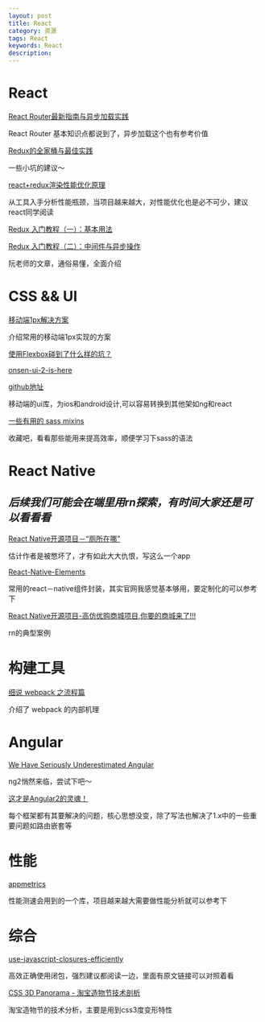 ```yaml
---
layout: post
title: React
category: 资源
tags: React
keywords: React
description: 
---
```

# React

[React Router最新指南与异步加载实践](https://segmentfault.com/a/1190000006063554)

React Router 基本知识点都说到了，异步加载这个也有参考价值


[Redux的全家桶与最佳实践](http://www.tuicool.com/articles/uuu2iee)

一些小坑的建议～

[react+redux渲染性能优化原理](http://foio.github.io/react-redux-performance-boost/)

从工具入手分析性能瓶颈，当项目越来越大，对性能优化也是必不可少，建议react同学阅读



[Redux 入门教程（一）：基本用法](http://www.ruanyifeng.com/blog/2016/09/redux_tutorial_part_one_basic_usages.html)

[Redux 入门教程（二）：中间件与异步操作
](http://www.ruanyifeng.com/blog/2016/09/redux_tutorial_part_two_async_operations.html)

阮老师的文章，通俗易懂，全面介绍


# CSS && UI

[移动端1px解决方案](http://www.cnblogs.com/fang51/p/5681528.html)

介绍常用的移动端1px实现的方案

[使用Flexbox碰到了什么样的坑？](http://www.zhihu.com/question/29924791)


[onsen-ui-2-is-here](https://onsen.io/blog/onsen-ui-2-is-here/)

[github地址](https://github.com/OnsenUI/OnsenUI)

移动端的ui库，为ios和android设计,可以容易转换到其他架如ng和react

[一些有用的 sass mixins](https://github.com/huanz/mixins)

收藏吧，看看那些能用来提高效率，顺便学习下sass的语法

# React Native
## ***后续我们可能会在端里用rn探索，有时间大家还是可以看看看***


[React Native开源项目－“厕所在哪”](http://www.tuicool.com/articles/222QjyF)

估计作者是被憋坏了，才有如此大大仇恨，写这么一个app


[React-Native-Elements](https://github.com/react-native-community/React-Native-Elements)

常用的react－native组件封装，其实官网我感觉基本够用，要定制化的可以参考下

[React Native开源项目-高仿优购商城项目,你要的商城来了!!!](http://mp.weixin.qq.com/s?__biz=MzA4OTc4MTM0OA==&mid=2650358388&idx=1&sn=b05d51e25e0cde7fccfbff69cc151222#rd)

rn的典型案例


# 构建工具

[细说 webpack 之流程篇](http://taobaofed.org/blog/2016/09/09/webpack-flow/)

介绍了 webpack 的内部机理

# Angular

[We Have Seriously Underestimated Angular](http://developer.telerik.com/featured/you-have-seriously-underestimated-angular/)

ng2悄然来临，尝试下吧～


[这才是Angular2的灵魂！](http://mp.weixin.qq.com/s?__biz=MzAwODY4OTk2Mg==&mid=2652039368&idx=1&sn=9a04a5610f96dfc220621fca2a322740#rd)

每个框架都有其要解决的问题，核心思想没变，除了写法也解决了1.x中的一些重要问题如路由嵌套等


#  性能


[appmetrics](https://github.com/ebidel/appmetrics.js)

性能测速会用到的一个库，项目越来越大需要做性能分析就可以参考下


# 综合 

[use-javascript-closures-efficiently](http://jasonliao.me/posts/2016-05-06-use-javascript-closures-efficiently.html)

高效正确使用闭包，强烈建议都阅读一边，里面有原文链接可以对照着看

[CSS 3D Panorama - 淘宝造物节技术剖析](https://aotu.io/notes/2016/08/24/2016-8-24-css-3d-panorama/)

淘宝造物节的技术分析，主要是用到css3度变形特性
